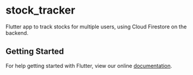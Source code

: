 # stock_tracker

Flutter app to track stocks for multiple users, using Cloud Firestore on the backend.

## Getting Started

For help getting started with Flutter, view our online
[documentation](https://flutter.io/).
